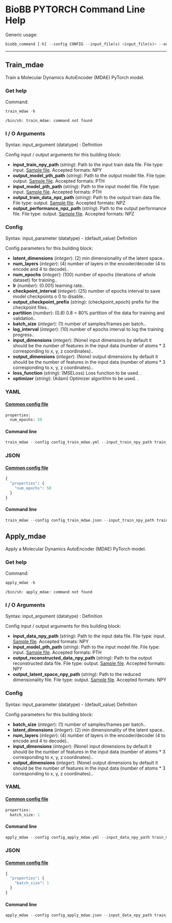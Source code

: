 # BioBB PYTORCH Command Line Help
Generic usage:
```python
biobb_command [-h] --config CONFIG --input_file(s) <input_file(s)> --output_file <output_file>
```
-----------------


## Train_mdae
Train a Molecular Dynamics AutoEncoder (MDAE) PyTorch model.
### Get help
Command:
```python
train_mdae -h
```
    /bin/sh: train_mdae: command not found
### I / O Arguments
Syntax: input_argument (datatype) : Definition

Config input / output arguments for this building block:
* **input_train_npy_path** (*string*): Path to the input train data file. File type: input. [Sample file](https://github.com/bioexcel/biobb_pytorch/raw/master/biobb_pytorch/test/data/mdae/train_mdae_traj.npy). Accepted formats: NPY
* **output_model_pth_path** (*string*): Path to the output model file. File type: output. [Sample file](https://github.com/bioexcel/biobb_pytorch/raw/master/biobb_pytorch/test/reference/mdae/ref_output_model.pth). Accepted formats: PTH
* **input_model_pth_path** (*string*): Path to the input model file. File type: input. [Sample file](https://github.com/bioexcel/biobb_pytorch/raw/master/biobb_pytorch/test/reference/mdae/ref_output_model.pth). Accepted formats: PTH
* **output_train_data_npz_path** (*string*): Path to the output train data file. File type: output. [Sample file](https://github.com/bioexcel/biobb_pytorch/raw/master/biobb_pytorch/test/reference/mdae/ref_output_train_data.npz). Accepted formats: NPZ
* **output_performance_npz_path** (*string*): Path to the output performance file. File type: output. [Sample file](https://github.com/bioexcel/biobb_pytorch/raw/master/biobb_pytorch/test/reference/mdae/ref_output_performance.npz). Accepted formats: NPZ
### Config
Syntax: input_parameter (datatype) - (default_value) Definition

Config parameters for this building block:
* **latent_dimensions** (*integer*): (2) min dimensionality of the latent space..
* **num_layers** (*integer*): (4) number of layers in the encoder/decoder (4 to encode and 4 to decode)..
* **num_epochs** (*integer*): (100) number of epochs (iterations of whole dataset) for training..
* **lr** (*number*): (0.001) learning rate..
* **checkpoint_interval** (*integer*): (25) number of epochs interval to save model checkpoints o 0 to disable..
* **output_checkpoint_prefix** (*string*): (checkpoint_epoch) prefix for the checkpoint files..
* **partition** (*number*): (0.8) 0.8 = 80% partition of the data for training and validation..
* **batch_size** (*integer*): (1) number of samples/frames per batch..
* **log_interval** (*integer*): (10) number of epochs interval to log the training progress..
* **input_dimensions** (*integer*): (None) input dimensions by default it should be the number of features in the input data (number of atoms * 3 corresponding to x, y, z coordinates)..
* **output_dimensions** (*integer*): (None) output dimensions by default it should be the number of features in the input data (number of atoms * 3 corresponding to x, y, z coordinates)..
* **loss_function** (*string*): (MSELoss) Loss function to be used. .
* **optimizer** (*string*): (Adam) Optimizer algorithm to be used. .
### YAML
#### [Common config file](https://github.com/bioexcel/biobb_pytorch/blob/master/biobb_pytorch/test/data/config/config_train_mdae.yml)
```python
properties:
  num_epochs: 50

```
#### Command line
```python
train_mdae --config config_train_mdae.yml --input_train_npy_path train_mdae_traj.npy --output_model_pth_path ref_output_model.pth --input_model_pth_path ref_output_model.pth --output_train_data_npz_path ref_output_train_data.npz --output_performance_npz_path ref_output_performance.npz
```
### JSON
#### [Common config file](https://github.com/bioexcel/biobb_pytorch/blob/master/biobb_pytorch/test/data/config/config_train_mdae.json)
```python
{
  "properties": {
    "num_epochs": 50
  }
}
```
#### Command line
```python
train_mdae --config config_train_mdae.json --input_train_npy_path train_mdae_traj.npy --output_model_pth_path ref_output_model.pth --input_model_pth_path ref_output_model.pth --output_train_data_npz_path ref_output_train_data.npz --output_performance_npz_path ref_output_performance.npz
```

## Apply_mdae
Apply a Molecular Dynamics AutoEncoder (MDAE) PyTorch model.
### Get help
Command:
```python
apply_mdae -h
```
    /bin/sh: apply_mdae: command not found
### I / O Arguments
Syntax: input_argument (datatype) : Definition

Config input / output arguments for this building block:
* **input_data_npy_path** (*string*): Path to the input data file. File type: input. [Sample file](https://github.com/bioexcel/biobb_pytorch/raw/master/biobb_pytorch/test/data/mdae/train_mdae_traj.npy). Accepted formats: NPY
* **input_model_pth_path** (*string*): Path to the input model file. File type: input. [Sample file](https://github.com/bioexcel/biobb_pytorch/raw/master/biobb_pytorch/test/reference/mdae/ref_output_model.pth). Accepted formats: PTH
* **output_reconstructed_data_npy_path** (*string*): Path to the output reconstructed data file. File type: output. [Sample file](https://github.com/bioexcel/biobb_pytorch/raw/master/biobb_pytorch/test/reference/mdae/ref_output_reconstructed_data.npy). Accepted formats: NPY
* **output_latent_space_npy_path** (*string*): Path to the reduced dimensionality file. File type: output. [Sample file](https://github.com/bioexcel/biobb_pytorch/raw/master/biobb_pytorch/test/reference/mdae/ref_output_latent_space.npy). Accepted formats: NPY
### Config
Syntax: input_parameter (datatype) - (default_value) Definition

Config parameters for this building block:
* **batch_size** (*integer*): (1) number of samples/frames per batch..
* **latent_dimensions** (*integer*): (2) min dimensionality of the latent space..
* **num_layers** (*integer*): (4) number of layers in the encoder/decoder (4 to encode and 4 to decode)..
* **input_dimensions** (*integer*): (None) input dimensions by default it should be the number of features in the input data (number of atoms * 3 corresponding to x, y, z coordinates)..
* **output_dimensions** (*integer*): (None) output dimensions by default it should be the number of features in the input data (number of atoms * 3 corresponding to x, y, z coordinates)..
### YAML
#### [Common config file](https://github.com/bioexcel/biobb_pytorch/blob/master/biobb_pytorch/test/data/config/config_apply_mdae.yml)
```python
properties:
  batch_size: 1

```
#### Command line
```python
apply_mdae --config config_apply_mdae.yml --input_data_npy_path train_mdae_traj.npy --input_model_pth_path ref_output_model.pth --output_reconstructed_data_npy_path ref_output_reconstructed_data.npy --output_latent_space_npy_path ref_output_latent_space.npy
```
### JSON
#### [Common config file](https://github.com/bioexcel/biobb_pytorch/blob/master/biobb_pytorch/test/data/config/config_apply_mdae.json)
```python
{
  "properties": {
    "batch_size": 1
  }
}
```
#### Command line
```python
apply_mdae --config config_apply_mdae.json --input_data_npy_path train_mdae_traj.npy --input_model_pth_path ref_output_model.pth --output_reconstructed_data_npy_path ref_output_reconstructed_data.npy --output_latent_space_npy_path ref_output_latent_space.npy
```
